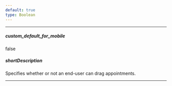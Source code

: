 ```yaml
---
default: true
type: Boolean
---
```

---
##### custom_default_for_mobile
false

##### shortDescription
Specifies whether or not an end-user can drag appointments.

---
